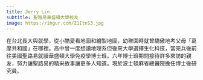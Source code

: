 ```yaml
---
title: Jerry Lin
subtitle: 聖路易華盛頓大學校友
image: https://imgur.com/Z1ItnS3.jpg
---
```

在台北長大與就學，從小酷愛看地圖和繪製地圖，幼稚園時就曾驕傲地考父母「葛摩共和國」在哪裡。高中曾一度想讀地理系但後來大學選擇生化科技，當完兵後前往美國聖路易就讀華盛頓大學免疫學博士班。六年博士班期間接待許多來訪的親友，努力讓聖路易的精采故事讓更多人知道。現於波士頓麻省總醫院擔任博士後研究員。